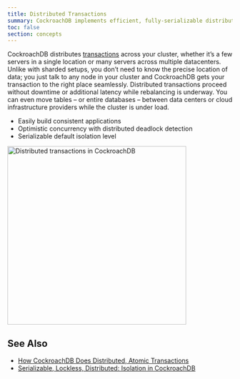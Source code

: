 ```yaml
---
title: Distributed Transactions
summary: CockroachDB implements efficient, fully-serializable distributed transactions.
toc: false
section: concepts
---
```


CockroachDB distributes [transactions](transactions.html) across your cluster, whether it’s a few servers in a single location or many servers across multiple datacenters. Unlike with sharded setups, you don’t need to know the precise location of data; you just talk to any node in your cluster and CockroachDB gets your transaction to the right place seamlessly. Distributed transactions proceed without downtime or additional latency while rebalancing is underway. You can even move tables – or entire databases – between data centers or cloud infrastructure providers while the cluster is under load.

-   Easily build consistent applications
-   Optimistic concurrency with distributed deadlock detection
-   Serializable default isolation level

<img src="{{ 'images/2distributed-transactions.png' | relative_url }}" alt="Distributed transactions in CockroachDB" style="width: 400px" />

## See Also

- [How CockroachDB Does Distributed, Atomic Transactions](https://www.cockroachlabs.com/blog/how-cockroachdb-distributes-atomic-transactions/)
- [Serializable, Lockless, Distributed: Isolation in CockroachDB](https://www.cockroachlabs.com/blog/serializable-lockless-distributed-isolation-cockroachdb/)
